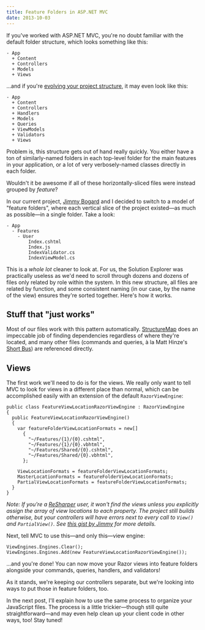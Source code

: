```yaml
---
title: Feature Folders in ASP.NET MVC
date: 2013-10-03
---
```


If you've worked with ASP.NET MVC, you're no doubt familiar with the default folder structure, which looks something like this:

    - App
      + Content
      + Controllers
      + Models
      + Views

...and if you're [evolving your project structure][0], it may even look like this:

    - App
      + Content
      + Controllers
      + Handlers
      + Models
      + Queries
      + ViewModels
      + Validators
      + Views

Problem is, this structure gets out of hand really quickly. You either have a ton of similarly-named folders in each top-level folder for the main features in your application, or a lot of very verbosely-named classes directly in each folder.

Wouldn't it be awesome if all of these horizontally-sliced files were instead grouped by *feature*?

In our current project, [Jimmy Bogard][1] and I decided to switch to a model of "feature folders", where each vertical slice of the project existed—as much as possible—in a single folder. Take a look:

    - App
      - Features
        - User
            Index.cshtml
            Index.js
            IndexValidator.cs
            IndexViewModel.cs

This is a *whole lot* cleaner to look at. For us, the Solution Explorer was practically useless as we'd need to scroll through dozens and dozens of files only related by role within the system. In this new structure, all files are related by function, and some consistent naming (in our case, by the name of the view) ensures they're sorted together. Here's how it works.

## Stuff that "just works"

Most of our files work with this pattern automatically. [StructureMap][2] does an impeccable job of finding dependencies regardless of where they're located, and many other files (commands and queries, à la Matt Hinze's [Short Bus][3]) are referenced directly.

## Views

The first work we'll need to do is for the views. We really only want to tell MVC to look for views in a different place than normal, which can be accomplished easily with an extension of the default `RazorViewEngine`:

    public class FeatureViewLocationRazorViewEngine : RazorViewEngine
    {
      public FeatureViewLocationRazorViewEngine()
      {
        var featureFolderViewLocationFormats = new[]
          {
            "~/Features/{1}/{0}.cshtml",
            "~/Features/{1}/{0}.vbhtml",
            "~/Features/Shared/{0}.cshtml",
            "~/Features/Shared/{0}.vbhtml",
          };

        ViewLocationFormats = featureFolderViewLocationFormats;
        MasterLocationFormats = featureFolderViewLocationFormats;
        PartialViewLocationFormats = featureFolderViewLocationFormats;
      }
    }

_Note: If you're a [ReSharper][4] user, it won't find the views unless you explicitly assign the array of view locations to each property. The project still builds otherwise, but your controllers will have errors next to every call to `View()` and `PartialView()`. See [this gist by Jimmy][5] for more details._

Next, tell MVC to use this—and only this—view engine:

    ViewEngines.Engines.Clear();
    ViewEngines.Engines.Add(new FeatureViewLocationRazorViewEngine());

...and you're done! You can now move your Razor views into feature folders alongside your commands, queries, handlers, and validators!

As it stands, we're keeping our controllers separate, but we're looking into ways to put those in feature folders, too.

In the next post, I'll explain how to use the same process to organize your JavaScript files. The process is a little trickier—though still quite straightforward—and may even help clean up your client code in other ways, too! Stay tuned!

[0]: http://lostechies.com/jimmybogard/2012/08/30/evolutionary-project-structure/
[1]: http://lostechies.com/jimmybogard/author/jimmybogard/
[2]: http://docs.structuremap.net/
[3]: https://github.com/mhinze/ShortBus
[4]: http://www.jetbrains.com/resharper/
[5]: https://gist.github.com/jbogard/6812184
